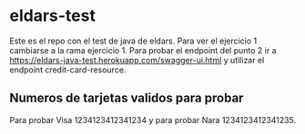 # eldars-test
Este es el repo con el test de java de eldars.
Para ver el ejercicio 1 cambiarse a la rama ejercicio 1.
Para probar el endpoint del punto 2 ir a https://eldars-java-test.herokuapp.com/swagger-ui.html y utilizar el endpoint credit-card-resource.
## Numeros de tarjetas validos para probar
Para probar Visa 1234123412341234 y para probar Nara 1234123412341235.

